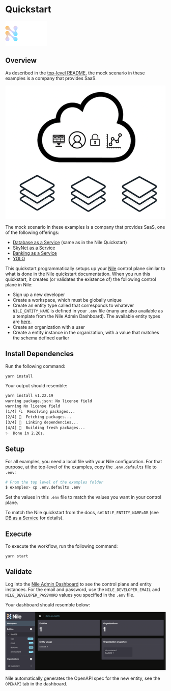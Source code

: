 # Quickstart

![image](../images/Nile-text-logo.png)

## Overview

As described in the [top-level README](../README.md), the mock scenario in these examples is a company that provides SaaS.

![image](../images/saas.png)

The mock scenario in these examples is a company that provides SaaS, one of the following offerings:

- [Database as a Service](../usecases/DB/) (same as in the Nile Quickstart)
- [SkyNet as a Service](../usecases/SkyNet/)
- [Banking as a Service](../usecases/Banking/)
- [YOLO](../usecases/README.md#yolo)

This quickstart programmatically setups up your [Nile](https://thenile.dev/) control plane similar to what is done in the Nile quickstart documentation.
When you run this quickstart, it creates (or validates the existence of) the following control plane in Nile:

- Sign up a new developer
- Create a workspace, which must be globally unique
- Create an entity type called that corresponds to whatever `NILE_ENTITY_NAME` is defined in your `.env` file (many are also available as a template from the Nile Admin Dashboard).  The available entity types are [here](../usecases/).
- Create an organization with a user 
- Create a entity instance in the organization, with a value that matches the schema defined earlier

## Install Dependencies

Run the following command:

```
yarn install
```

Your output should resemble:

```bash
yarn install v1.22.19
warning package.json: No license field
warning No license field
[1/4] 🔍  Resolving packages...
[2/4] 🚚  Fetching packages...
[3/4] 🔗  Linking dependencies...
[4/4] 🔨  Building fresh packages...
✨  Done in 2.26s.
```

## Setup

For all examples, you need a local file with your Nile configuration.
For that purpose, at the top-level of the examples, copy the `.env.defaults` file to `.env`:

```bash
# From the top level of the examples folder
$ examples> cp .env.defaults .env
```

Set the values in this `.env` file to match the values you want in your control plane.

To match the Nile quickstart from the docs, set `NILE_ENTITY_NAME=DB` (see [DB as a Service](../usecases/DB/) for details). 

## Execute

To execute the workflow, run the following command:

```
yarn start
```

## Validate

Log into the [Nile Admin Dashboard](https://nad.thenile.dev/) to see the control plane and entity instances.
For the email and password, use the `NILE_DEVELOPER_EMAIL` and `NILE_DEVELOPER_PASSWORD` values you specified in the `.env` file.

Your dashboard should resemble below:

![image](images/nad.png)

Nile automatically generates the OpenAPI spec for the new entity, see the `OPENAPI` tab in the dashboard.

